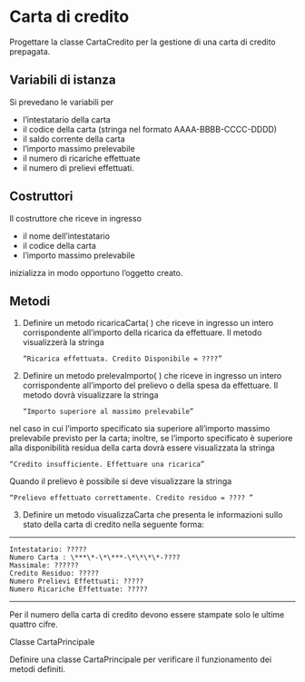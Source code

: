 # Carta di credito

Progettare la classe CartaCredito per la gestione di una carta di credito prepagata.

## Variabili di istanza

Si prevedano le variabili per

- l’intestatario della carta
- il codice della carta (stringa nel formato AAAA-BBBB-CCCC-DDDD)
- il saldo corrente della carta
- l’importo massimo prelevabile
- il numero di ricariche effettuate
- il numero di prelievi effettuati.

## Costruttori

Il costruttore che riceve in ingresso

- il nome dell’intestatario
- il codice della carta
- l’importo massimo prelevabile

inizializza in modo opportuno l’oggetto creato.

## Metodi

1.  Definire un metodo ricaricaCarta( ) che riceve in ingresso un intero corrispondente all’importo della ricarica da effettuare. Il metodo visualizzerà la stringa

        “Ricarica effettuata. Credito Disponibile = ????”

2.  Definire un metodo prelevaImporto( ) che riceve in ingresso un intero corrispondente all’importo del prelievo o della spesa da effettuare. Il metodo dovrà visualizzare la stringa

        “Importo superiore al massimo prelevabile”

nel caso in cui l’importo specificato sia superiore all’importo massimo prelevabile previsto per la carta; inoltre, se l’importo specificato è superiore alla disponibilità residua della carta dovrà essere visualizzata la stringa

    “Credito insufficiente. Effettuare una ricarica”

Quando il prelievo è possibile si deve visualizzare la stringa

    “Prelievo effettuato correttamente. Credito residuo = ???? ”

3. Definire un metodo visualizzaCarta che presenta le informazioni sullo stato della carta di credito nella seguente forma:

---

    Intestatario: ?????
    Numero Carta : \***\*-\*\***-\*\*\*\*-????
    Massimale: ??????
    Credito Residuo: ?????
    Numero Prelievi Effettuati: ?????
    Numero Ricariche Effettuate: ?????

---

Per il numero della carta di credito devono essere stampate solo le ultime quattro cifre.

Classe CartaPrincipale

Definire una classe CartaPrincipale per verificare il funzionamento dei metodi definiti.
